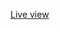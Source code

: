 [Live view]([https://clock--ravisharma65.repl.co/](https://rawcdn.githack.com/MR-Ravi-Sharma/Clock__CSS_-_JS/c593c108987703f5f3d275af767b30e0dd3f7d8f/clock.html)https://rawcdn.githack.com/MR-Ravi-Sharma/Clock__CSS_-_JS/c593c108987703f5f3d275af767b30e0dd3f7d8f/clock.html)
